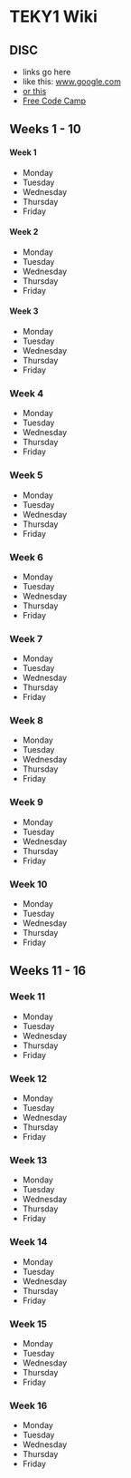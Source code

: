 # TEKY1 Wiki

## DISC
  - links go here
  - like this: www.google.com
  - [or this](www.google.com)
  - [Free Code Camp](www.freecodecamp.org)

## Weeks 1 - 10

#### Week 1
  - Monday
  - Tuesday
  - Wednesday
  - Thursday
  - Friday

#### Week 2
  - Monday
  - Tuesday
  - Wednesday
  - Thursday
  - Friday

#### Week 3
  - Monday
  - Tuesday
  - Wednesday
  - Thursday
  - Friday

### Week 4
  - Monday
  - Tuesday
  - Wednesday
  - Thursday
  - Friday

### Week 5
  - Monday
  - Tuesday
  - Wednesday
  - Thursday
  - Friday

### Week 6
  - Monday
  - Tuesday
  - Wednesday
  - Thursday
  - Friday

### Week 7
  - Monday
  - Tuesday
  - Wednesday
  - Thursday
  - Friday

### Week 8
  - Monday
  - Tuesday
  - Wednesday
  - Thursday
  - Friday

### Week 9
  - Monday
  - Tuesday
  - Wednesday
  - Thursday
  - Friday

### Week 10
  - Monday
  - Tuesday
  - Wednesday
  - Thursday
  - Friday

## Weeks 11 - 16

### Week 11
  - Monday
  - Tuesday
  - Wednesday
  - Thursday
  - Friday

### Week 12
  - Monday
  - Tuesday
  - Wednesday
  - Thursday
  - Friday

### Week 13
  - Monday
  - Tuesday
  - Wednesday
  - Thursday
  - Friday

### Week 14
  - Monday
  - Tuesday
  - Wednesday
  - Thursday
  - Friday

### Week 15
  - Monday
  - Tuesday
  - Wednesday
  - Thursday
  - Friday

### Week 16
  - Monday
  - Tuesday
  - Wednesday
  - Thursday
  - Friday
